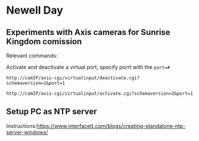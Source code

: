# Newell Day

## Experiments with Axis cameras for Sunrise Kingdom comission

Relevant commands:

Activate and deactivate a virtual port, specify porrt with the `port=#`

`http://camIP/axis-cgi/virtualinput/deactivate.cgi?schemaversion=1&port=1`

`http://camIP/axis-cgi/virtualinput/activate.cgi?schemaversion=2&port=1`

## Setup PC as NTP server

Instructions:[https://www.interfacett.com/blogs/creating-standalone-ntp-server-windows/ ](https://www.interfacett.com/blogs/creating-standalone-ntp-server-windows/)